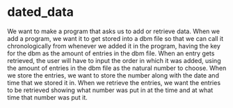 # dated_data
We want to make a program that asks us to add or retrieve data.
When we add a program, we want it to get stored into a dbm file so that we can call it chronologically from whenever we added it in the program, having the key for the dbm as the amount of entries in the dbm file.
When an entry gets retrieved, the user will have to input the order in which it was added, using the amount of entries in the dbm file as the natural number to choose.
When we store the entries, we want to store the number along with the date and time that we stored it in.
When we retrieve the entries, we want the entries to be retrieved showing what number was put in at the time and at what time that number was put it.
